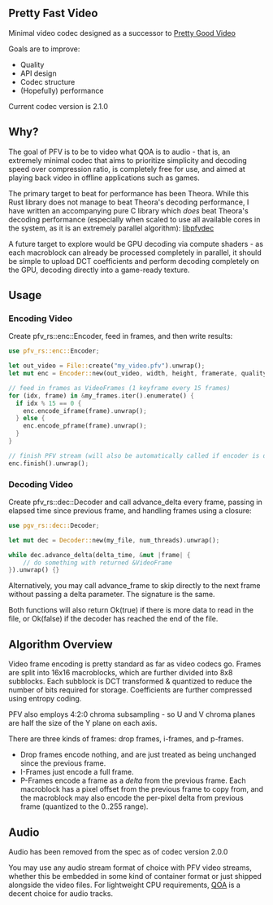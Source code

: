 ## Pretty Fast Video

Minimal video codec designed as a successor to [Pretty Good Video](https://github.com/GlaireDaggers/Pretty-Good-Video)

Goals are to improve:

- Quality
- API design
- Codec structure
- (Hopefully) performance

Current codec version is 2.1.0

## Why?

The goal of PFV is to be to video what QOA is to audio - that is, an extremely minimal codec that aims to prioritize simplicity and decoding speed over compression ratio, is completely free for use, and aimed at playing back video in offline applications such as games.

The primary target to beat for performance has been Theora. While this Rust library does not manage to beat Theora's decoding performance, I have written an accompanying pure C library which *does* beat Theora's decoding performance (especially when scaled to use all available cores in the system, as it is an extremely parallel algorithm): [libpfvdec](https://github.com/GlaireDaggers/libpfvdec)

A future target to explore would be GPU decoding via compute shaders - as each macroblock can already be processed completely in parallel, it should be simple to upload DCT coefficients and perform decoding completely on the GPU, decoding directly into a game-ready texture.

## Usage

### Encoding Video

Create pfv_rs::enc::Encoder, feed in frames, and then write results:

```rs
use pfv_rs::enc::Encoder;

let out_video = File::create("my_video.pfv").unwrap();
let mut enc = Encoder::new(out_video, width, height, framerate, quality, num_threads).unwrap();

// feed in frames as VideoFrames (1 keyframe every 15 frames)
for (idx, frame) in &my_frames.iter().enumerate() {
  if idx % 15 == 0 {
    enc.encode_iframe(frame).unwrap();
  } else {
    enc.encode_pframe(frame).unwrap();
  }
}

// finish PFV stream (will also be automatically called if encoder is dropped)
enc.finish().unwrap();
```

### Decoding Video

Create pfv_rs::dec::Decoder and call advance_delta every frame, passing in elapsed time since previous frame, and handling frames using a closure:

```rs
use pgv_rs::dec::Decoder;

let mut dec = Decoder::new(my_file, num_threads).unwrap();

while dec.advance_delta(delta_time, &mut |frame| {
    // do something with returned &VideoFrame
}).unwrap() {}
```

Alternatively, you may call advance_frame to skip directly to the next frame without passing a delta parameter. The signature is the same.

Both functions will also return Ok(true) if there is more data to read in the file, or Ok(false) if the decoder has reached the end of the file.

## Algorithm Overview

Video frame encoding is pretty standard as far as video codecs go. Frames are split into 16x16 macroblocks, which are further divided into 8x8 subblocks. Each subblock is DCT transformed & quantized to reduce the number of bits required for storage. Coefficients are further compressed using entropy coding.

PFV also employs 4:2:0 chroma subsampling - so U and V chroma planes are half the size of the Y plane on each axis.

There are three kinds of frames: drop frames, i-frames, and p-frames.

- Drop frames encode nothing, and are just treated as being unchanged since the previous frame.
- I-Frames just encode a full frame.
- P-Frames encode a frame as a *delta* from the previous frame. Each macroblock has a pixel offset from the previous frame to copy from, and the macroblock may also encode the per-pixel delta from previous frame (quantized to the 0..255 range).

## Audio

Audio has been removed from the spec as of codec version 2.0.0

You may use any audio stream format of choice with PFV video streams, whether this be embedded in some kind of container format or just shipped alongside
the video files. For lightweight CPU requirements, [QOA](https://qoaformat.org/) is a decent choice for audio tracks.